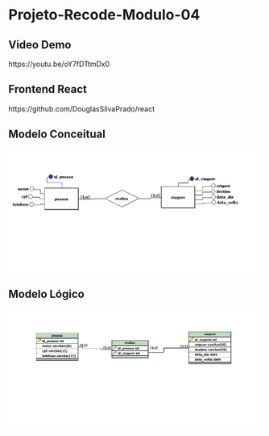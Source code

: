 # Projeto-Recode-Modulo-04

<h2>Video Demo</h2>
https://youtu.be/oY7fDTtmDx0

<h2>Frontend React</h2>
https://github.com/DouglasSilvaPrado/react

<h2>Modelo Conceitual</h2>
<img src="Modelagem de Dados/conceitual.PNG"/>


<h2>Modelo Lógico</h2>
<img src="Modelagem de Dados/logico.PNG"/>
